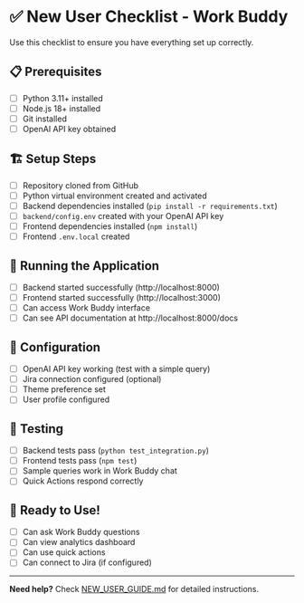 # ✅ New User Checklist - Work Buddy

Use this checklist to ensure you have everything set up correctly.

## 📋 Prerequisites
- [ ] Python 3.11+ installed
- [ ] Node.js 18+ installed  
- [ ] Git installed
- [ ] OpenAI API key obtained

## 🏗️ Setup Steps
- [ ] Repository cloned from GitHub
- [ ] Python virtual environment created and activated
- [ ] Backend dependencies installed (`pip install -r requirements.txt`)
- [ ] `backend/config.env` created with your OpenAI API key
- [ ] Frontend dependencies installed (`npm install`)
- [ ] Frontend `.env.local` created

## 🚀 Running the Application
- [ ] Backend started successfully (http://localhost:8000)
- [ ] Frontend started successfully (http://localhost:3000)
- [ ] Can access Work Buddy interface
- [ ] Can see API documentation at http://localhost:8000/docs

## 🔧 Configuration
- [ ] OpenAI API key working (test with a simple query)
- [ ] Jira connection configured (optional)
- [ ] Theme preference set
- [ ] User profile configured

## 🧪 Testing
- [ ] Backend tests pass (`python test_integration.py`)
- [ ] Frontend tests pass (`npm test`)
- [ ] Sample queries work in Work Buddy chat
- [ ] Quick Actions respond correctly

## 🎯 Ready to Use!
- [ ] Can ask Work Buddy questions
- [ ] Can view analytics dashboard
- [ ] Can use quick actions
- [ ] Can connect to Jira (if configured)

---

**Need help?** Check [NEW_USER_GUIDE.md](NEW_USER_GUIDE.md) for detailed instructions.
